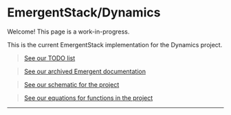 <h1>EmergentStack/Dynamics</h1>

Welcome!  This page is a work-in-progress.

This is the current EmergentStack implementation for the Dynamics project.

> [See our TODO list](documentation/TODO.md)

> [See our archived Emergent documentation](documentation/OldEmergentDoc.md)

> [See our schematic for the project](https://lucid.app/lucidchart/d0b7909a-63c5-4f27-ac7b-0302e7b34b78/edit?invitationId=inv_c26ddbe3-b734-45f4-b949-3a596a48ed06)

> [See our equations for functions in the project](documentation/equations.pdf)
---
